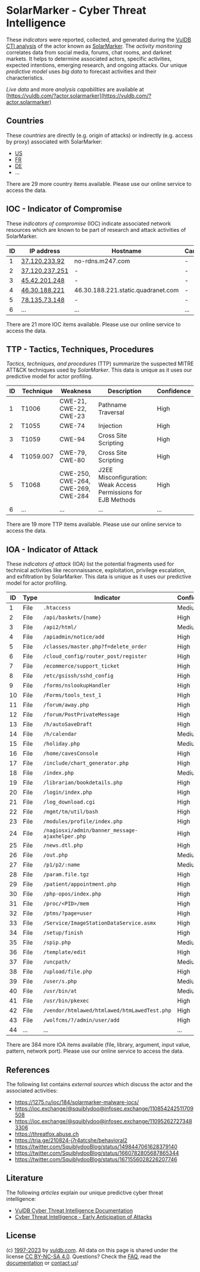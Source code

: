 # SolarMarker - Cyber Threat Intelligence

These _indicators_ were reported, collected, and generated during the [VulDB CTI analysis](https://vuldb.com/?kb.cti) of the actor known as [SolarMarker](https://vuldb.com/?actor.solarmarker). The _activity monitoring_ correlates data from social media, forums, chat rooms, and darknet markets. It helps to determine associated actors, specific activities, expected intentions, emerging research, and ongoing attacks. Our unique _predictive model_ uses _big data_ to forecast activities and their characteristics.

_Live data_ and more _analysis capabilities_ are available at [https://vuldb.com/?actor.solarmarker](https://vuldb.com/?actor.solarmarker)

## Countries

These _countries_ are directly (e.g. origin of attacks) or indirectly (e.g. access by proxy) associated with SolarMarker:

* [US](https://vuldb.com/?country.us)
* [FR](https://vuldb.com/?country.fr)
* [DE](https://vuldb.com/?country.de)
* ...

There are 29 more country items available. Please use our online service to access the data.

## IOC - Indicator of Compromise

These _indicators of compromise_ (IOC) indicate associated network resources which are known to be part of research and attack activities of SolarMarker.

ID | IP address | Hostname | Campaign | Confidence
-- | ---------- | -------- | -------- | ----------
1 | [37.120.233.92](https://vuldb.com/?ip.37.120.233.92) | no-rdns.m247.com | - | High
2 | [37.120.237.251](https://vuldb.com/?ip.37.120.237.251) | - | - | High
3 | [45.42.201.248](https://vuldb.com/?ip.45.42.201.248) | - | - | High
4 | [46.30.188.221](https://vuldb.com/?ip.46.30.188.221) | 46.30.188.221.static.quadranet.com | - | High
5 | [78.135.73.148](https://vuldb.com/?ip.78.135.73.148) | - | - | High
6 | ... | ... | ... | ...

There are 21 more IOC items available. Please use our online service to access the data.

## TTP - Tactics, Techniques, Procedures

_Tactics, techniques, and procedures_ (TTP) summarize the suspected MITRE ATT&CK techniques used by _SolarMarker_. This data is unique as it uses our predictive model for actor profiling.

ID | Technique | Weakness | Description | Confidence
-- | --------- | -------- | ----------- | ----------
1 | T1006 | CWE-21, CWE-22, CWE-23 | Pathname Traversal | High
2 | T1055 | CWE-74 | Injection | High
3 | T1059 | CWE-94 | Cross Site Scripting | High
4 | T1059.007 | CWE-79, CWE-80 | Cross Site Scripting | High
5 | T1068 | CWE-250, CWE-264, CWE-269, CWE-284 | J2EE Misconfiguration: Weak Access Permissions for EJB Methods | High
6 | ... | ... | ... | ...

There are 19 more TTP items available. Please use our online service to access the data.

## IOA - Indicator of Attack

These _indicators of attack_ (IOA) list the potential fragments used for technical activities like reconnaissance, exploitation, privilege escalation, and exfiltration by SolarMarker. This data is unique as it uses our predictive model for actor profiling.

ID | Type | Indicator | Confidence
-- | ---- | --------- | ----------
1 | File | `.htaccess` | Medium
2 | File | `/api/baskets/{name}` | High
3 | File | `/api2/html/` | Medium
4 | File | `/apiadmin/notice/add` | High
5 | File | `/classes/master.php?f=delete_order` | High
6 | File | `/cloud_config/router_post/register` | High
7 | File | `/ecommerce/support_ticket` | High
8 | File | `/etc/gsissh/sshd_config` | High
9 | File | `/forms/nslookupHandler` | High
10 | File | `/Forms/tools_test_1` | High
11 | File | `/forum/away.php` | High
12 | File | `/forum/PostPrivateMessage` | High
13 | File | `/h/autoSaveDraft` | High
14 | File | `/h/calendar` | Medium
15 | File | `/holiday.php` | Medium
16 | File | `/home/cavesConsole` | High
17 | File | `/include/chart_generator.php` | High
18 | File | `/index.php` | Medium
19 | File | `/librarian/bookdetails.php` | High
20 | File | `/login/index.php` | High
21 | File | `/log_download.cgi` | High
22 | File | `/mgmt/tm/util/bash` | High
23 | File | `/modules/profile/index.php` | High
24 | File | `/nagiosxi/admin/banner_message-ajaxhelper.php` | High
25 | File | `/news.dtl.php` | High
26 | File | `/out.php` | Medium
27 | File | `/p1/p2/:name` | Medium
28 | File | `/param.file.tgz` | High
29 | File | `/patient/appointment.php` | High
30 | File | `/php-opos/index.php` | High
31 | File | `/proc/<PID>/mem` | High
32 | File | `/ptms/?page=user` | High
33 | File | `/Service/ImageStationDataService.asmx` | High
34 | File | `/setup/finish` | High
35 | File | `/spip.php` | Medium
36 | File | `/template/edit` | High
37 | File | `/uncpath/` | Medium
38 | File | `/upload/file.php` | High
39 | File | `/user/s.php` | Medium
40 | File | `/usr/bin/at` | Medium
41 | File | `/usr/bin/pkexec` | High
42 | File | `/vendor/htmlawed/htmlawed/htmLawedTest.php` | High
43 | File | `/wolfcms/?/admin/user/add` | High
44 | ... | ... | ...

There are 384 more IOA items available (file, library, argument, input value, pattern, network port). Please use our online service to access the data.

## References

The following list contains _external sources_ which discuss the actor and the associated activities:

* https://1275.ru/ioc/184/solarmarker-malware-iocs/
* https://ioc.exchange/@squiblydoo@infosec.exchange/110854242511709508
* https://ioc.exchange/@squiblydoo@infosec.exchange/110952627273483306
* https://threatfox.abuse.ch
* https://tria.ge/210824-j7r4atcshe/behavioral2
* https://twitter.com/SquiblydooBlog/status/1498447061628379140
* https://twitter.com/SquiblydooBlog/status/1660782805687865344
* https://twitter.com/SquiblydooBlog/status/1671556028226207746

## Literature

The following _articles_ explain our unique predictive cyber threat intelligence:

* [VulDB Cyber Threat Intelligence Documentation](https://vuldb.com/?kb.cti)
* [Cyber Threat Intelligence - Early Anticipation of Attacks](https://www.scip.ch/en/?labs.20201022)

## License

(c) [1997-2023](https://vuldb.com/?kb.changelog) by [vuldb.com](https://vuldb.com/?kb.about). All data on this page is shared under the license [CC BY-NC-SA 4.0](https://creativecommons.org/licenses/by-nc-sa/4.0/). Questions? Check the [FAQ](https://vuldb.com/?kb.faq), read the [documentation](https://vuldb.com/?kb) or [contact us](https://vuldb.com/?contact)!
